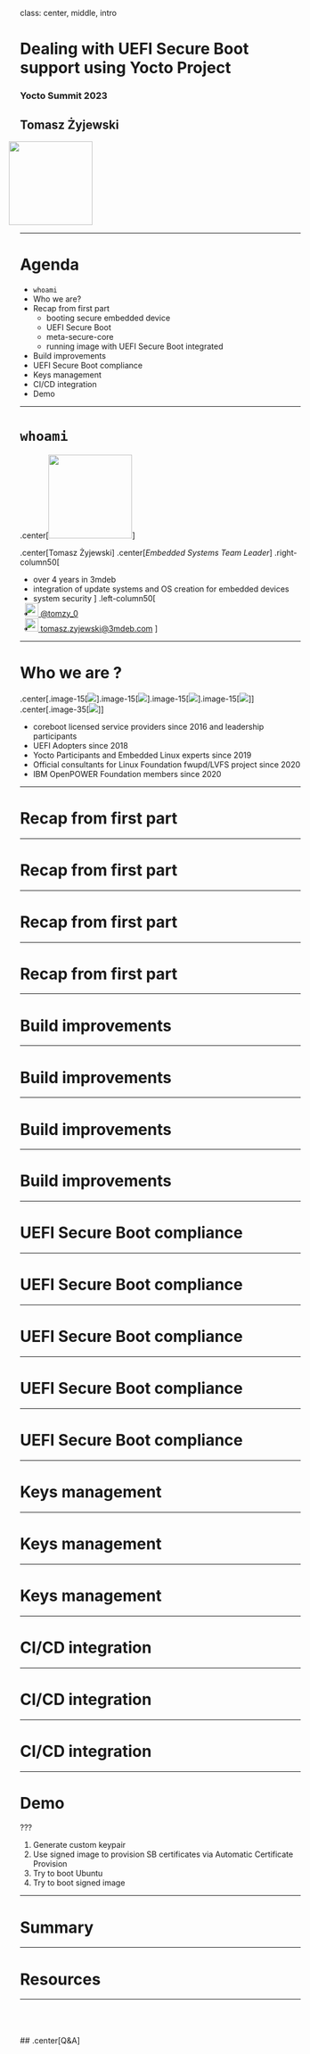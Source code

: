 class: center, middle, intro

# Dealing with UEFI Secure Boot support using Yocto Project

### Yocto Summit 2023

## Tomasz Żyjewski

<img
  src="/remark-templates/3mdeb-presentation-template/images/logo.png"
  width="150px" style="margin-left:-20px">

---

# Agenda

* `whoami`
* Who we are?
* Recap from first part
  - booting secure embedded device
  - UEFI Secure Boot
  - meta-secure-core
  - running image with UEFI Secure Boot integrated
* Build improvements
* UEFI Secure Boot compliance
* Keys management
* CI/CD integration
* Demo

---

# `whoami`

.center[<img
  src="/remark-templates/3mdeb-presentation-template/images/tomasz_zyjewski.png"
  width="150px">]

.center[Tomasz Żyjewski]
.center[_Embedded Systems Team Leader_]
.right-column50[
- over 4 years in 3mdeb
- integration of update systems and OS creation for embedded devices
- system security
]
.left-column50[
- <a href="https://twitter.com/tomzy_0"><img
  src="/remark-templates/3mdeb-presentation-template/images/twitter.png"
  width="24px" style="margin-bottom:-5px; margin-left:-15px"/> @tomzy_0</a>
- <a href="mailto:tomasz.zyjewski@3mdeb.com"><img
  src="/remark-templates/3mdeb-presentation-template/images/email.png"
  width="24px" style="margin-bottom:-5px; margin-left:-15px"/>
  tomasz.zyjewski@3mdeb.com</a>
]

---

# Who we are ?

.center[.image-15[![](/remark-templates/3mdeb-presentation-template/images/coreboot-1024x1024.png)].image-15[![](/remark-templates/3mdeb-presentation-template/images/uefi-1024x1024.png)].image-15[![](/remark-templates/3mdeb-presentation-template/images/lvfs.png)].image-15[![](/remark-templates/3mdeb-presentation-template/images/yocto.png)]]
.center[.image-35[![](/remark-templates/3mdeb-presentation-template/images/openpower.svg)]]

- coreboot licensed service providers since 2016 and leadership participants
- UEFI Adopters since 2018
- Yocto Participants and Embedded Linux experts since 2019
- Official consultants for Linux Foundation fwupd/LVFS project since 2020
- IBM OpenPOWER Foundation members since 2020

---

# Recap from first part



---

# Recap from first part

---

# Recap from first part

---

# Recap from first part

---

# Build improvements

---

# Build improvements

---

# Build improvements

---

# Build improvements

---

# UEFI Secure Boot compliance

---

# UEFI Secure Boot compliance

---

# UEFI Secure Boot compliance

---

# UEFI Secure Boot compliance

---

# UEFI Secure Boot compliance

---

# Keys management

---

# Keys management

---

# Keys management

---

# CI/CD integration

---

# CI/CD integration

---

# CI/CD integration

---

# Demo

???

1. Generate custom keypair
2. Use signed image to provision SB certificates via Automatic Certificate
   Provision
3. Try to boot Ubuntu
4. Try to boot signed image

---

# Summary


---
# Resources


---

<br>
<br>
<br>
## .center[Q&A]
